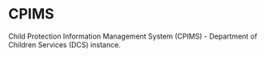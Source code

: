 # CPIMS #

Child Protection Information Management System (CPIMS) - Department of Children Services (DCS) instance.
